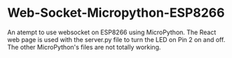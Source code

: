 # Web-Socket-Micropython-ESP8266

An atempt to use websocket on ESP8266 using MicroPython.
The React web page is used with the server.py file to turn the LED on Pin 2 on and off.
The other MicroPython's files are not totally working.

